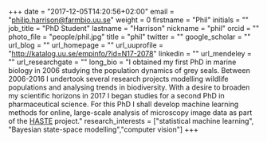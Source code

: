+++
date = "2017-12-05T14:20:56+02:00"
email = "philip.harrison@farmbio.uu.se"
weight = 0
firstname = "Phil"
initials = ""
job_title = "PhD Student"
lastname = "Harrison"
nickname = "phil"
orcid = ""
photo_file = "people/phil.jpg"
title = "phil"
twitter = ""
google_scholar = ""
url_blog = ""
url_homepage = ""
url_uuprofile = "http://katalog.uu.se/empinfo/?id=N17-2078"
linkedin = ""
url_mendeley = ""
url_researchgate = ""
long_bio = "I obtained my first PhD in marine biology in 2006 studying the population dynamics of grey seals. Between 2006-2016 I undertook several research projects modelling wildlife populations and analysing trends in biodiversity. With a desire to broaden my scientific horizons in 2017 I began studies for a second PhD in pharmaceutical science. For this PhD I shall develop machine learning methods for online, large-scale analysis of microscopy image data as part of the [HASTE](http://haste.research.it.uu.se/) project."
research_interests = ["statistical machine learning", "Bayesian state-space modelling","computer vision"]
+++

